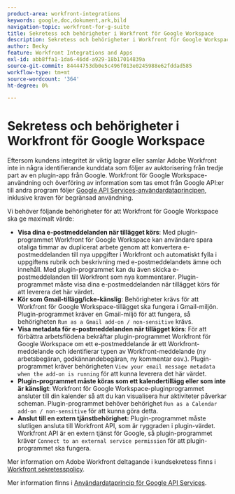 ```yaml
---
product-area: workfront-integrations
keywords: google,doc,dokument,ark,bild
navigation-topic: workfront-for-g-suite
title: Sekretess och behörigheter i Workfront för Google Workspace
description: Sekretess och behörigheter i Workfront för Google Workspace
author: Becky
feature: Workfront Integrations and Apps
exl-id: abb8ffa1-1da6-46dd-a929-18b17014839a
source-git-commit: 84444753db0e5c496f013e0245988e62fddad585
workflow-type: tm+mt
source-wordcount: '364'
ht-degree: 0%

---
```


# Sekretess och behörigheter i Workfront för Google Workspace

Eftersom kundens integritet är viktig lagrar eller samlar Adobe Workfront inte in några identifierande kunddata som följer av auktorisering från tredje part av en plugin-app från Google. Workfront för Google Workspace-användning och överföring av information som tas emot från Google API:er till andra program följer [Google API Services-användardataprincipen](https://developers.google.com/terms/api-services-user-data-policy), inklusive kraven för begränsad användning.

Vi behöver följande behörigheter för att Workfront för Google Workspace ska ge maximalt värde:

* **Visa dina e-postmeddelanden när tillägget körs**: Med plugin-programmet Workfront för Google Workspace kan användare spara otaliga timmar av duplicerat arbete genom att konvertera e-postmeddelanden till nya uppgifter i Workfront och automatiskt fylla i uppgiftens rubrik och beskrivning med e-postmeddelandets ämne och innehåll. Med plugin-programmet kan du även skicka e-postmeddelanden till Workfront som nya kommentarer. Plugin-programmet måste visa dina e-postmeddelanden när tillägget körs för att leverera det här värdet.
* **Kör som Gmail-tillägg/icke-känslig**: Behörigheter krävs för att Workfront för Google Workspace-tillägget ska fungera i Gmail-miljön. Plugin-programmet kräver en Gmail-miljö för att fungera, så behörigheten `Run as a Gmail add-on / non-sensitive` krävs.
* **Visa metadata för e-postmeddelanden när tillägget körs**: För att förbättra arbetsflödena bekräftar plugin-programmet Workfront för Google Workspace om ett e-postmeddelande är ett Workfront-meddelande och identifierar typen av Workfront-meddelande (ny arbetsbegäran, godkännandebegäran, ny kommentar osv.). Plugin-programmet kräver behörigheten `View your email message metadata when the add-on is running` för att kunna leverera det här värdet.
* **Plugin-programmet måste köras som ett kalendertillägg eller som inte är känsligt**: Workfront för Google Workspace-pluginprogrammet ansluter till din kalender så att du kan visualisera hur aktiviteter påverkar scheman. Plugin-programmet behöver behörighet `Run as a Calendar add-on / non-sensitive` för att kunna göra detta.
* **Anslut till en extern tjänstbehörighet:** Plugin-programmet måste slutligen ansluta till Workfront API, som är ryggraden i plugin-värdet. Workfront API är en extern tjänst för Google, så plugin-programmet kräver `Connect to an external service permission` för att plugin-programmet ska fungera.

Mer information om Adobe Workfront deltagande i kundsekretess finns i [Workfront sekretesspolicy](https://www.adobe.com/content/dam/cc/en/legal/terms/enterprise/pdfs/Privacy-Notice-and-Privacy-Shield-Statement-Adobe-Workfront.pdf).

Mer information finns i [Användardataprincip för Google API Services](https://developers.google.com/terms/api-services-user-data-policy).
